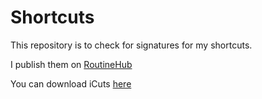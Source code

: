# Shortcuts

This repository is to check for signatures for my shortcuts.

I publish them on [RoutineHub](https://routinehub.co/user/TheCoolGuy)

You can download iCuts [here](https://github.com/TheUser11/Shortcuts/files/8476671/iCuts.zip)
